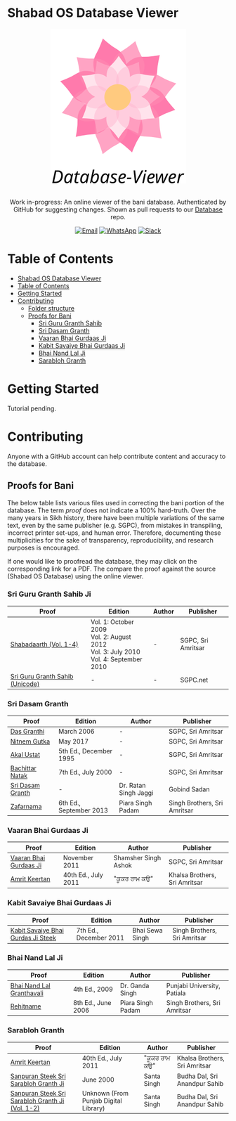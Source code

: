 # Shabad OS Database Viewer

<div align="center">
  <img src="./repologo.png">
</div>
<br/>
<div align="center">

Work in-progress: An online viewer of the bani database. Authenticated by GitHub for suggesting changes. Shown as pull requests to our [Database](https://github.com/ShabadOS/database) repo.

[![Email](https://img.shields.io/badge/Email-team%40shabados.com-blue.svg)](mailto:team@shabados.com) [![WhatsApp](https://img.shields.io/badge/WhatsApp-%2B1--516--619--6059-brightgreen.svg)](https://wa.me/15166196059) [![Slack](https://img.shields.io/badge/Slack-join%20the%20conversation-B649AB.svg)](https://slack.shabados.com)
</div>

# Table of Contents

- [Shabad OS Database Viewer](#shabad-os-database-viewer)
- [Table of Contents](#table-of-contents)
- [Getting Started](#getting-started)
- [Contributing](#contributing)
  - [Folder structure](#folder-structure)
  - [Proofs for Bani](#proofs-for-bani)
    - [Sri Guru Granth Sahib](#sri-guru-granth-sahib-ji)
    - [Sri Dasam Granth](#sri-dasam-granth)
    - [Vaaran Bhai Gurdaas Ji](#vaaran-bhai-gurdaas-ji)
    - [Kabit Savaiye Bhai Gurdaas Ji](#kabit-savaiye-bhai-gurdaas-ji)
    - [Bhai Nand Lal Ji](#bhai-nand-lal-ji)
    - [Sarabloh Granth](#sarabloh-granth)

# Getting Started

Tutorial pending.

# Contributing

Anyone with a GitHub account can help contribute content and accuracy to the database. 

## Proofs for Bani

The below table lists various files used in correcting the bani portion of the database. The term *proof* does not indicate a 100% hard-truth. Over the many years in Sikh history, there have been multiple variations of the same text, even by the same publisher (e.g. SGPC), from mistakes in transpiling, incorrect printer set-ups, and human error. Therefore, documenting these multiplicities for the sake of transparency, reproducibility, and research purposes is encouraged.

If one would like to proofread the database, they may click on the corresponding link for a PDF. The compare the proof against the source (Shabad OS Database) using the online viewer.

### Sri Guru Granth Sahib Ji

Proof | Edition | Author | Publisher
---|---|---|---
[Shabadaarth (Vol. 1-4)](https://drive.google.com/open?id=1EF1MUYLPdJ_Qu2KZbp1g1lWvL1_IL2K8) | Vol. 1: October 2009<br> Vol. 2: August 2012<br> Vol. 3: July 2010<br> Vol. 4: September 2010 | - | SGPC, Sri Amritsar
[Sri Guru Granth Sahib (Unicode)](https://drive.google.com/open?id=1_ozxV6_rmZ8kG1AQ9iZx2s49ZtnlU82E) | - | - | SGPC.net

### Sri Dasam Granth

Proof | Edition | Author | Publisher
---|---|---|---
[Das Granthi](https://drive.google.com/open?id=16KaLDgZUNzTwghdYatRL3dGq9vnXLRP6) | March 2006 | - | SGPC, Sri Amritsar
[Nitnem Gutka](https://drive.google.com/open?id=1AyQLCQgrNznDxI9Vby3knE4Piyrdsnxs) | May 2017 | - | SGPC, Sri Amritsar
[Akal Ustat](https://drive.google.com/open?id=1QumuyIUC1oLRoODz3gaaEEnYwbqj1d5t) | 5th Ed., December 1995 | - | SGPC, Sri Amritsar
[Bachittar Natak](https://drive.google.com/open?id=1z3Waum_FUoUzb1Faj7l5ZGzJYHG2THe1) | 7th Ed., July 2000 | - | SGPC, Sri Amritsar
[Sri Dasam Granth](https://drive.google.com/open?id=1EG6okisvuibNK-RgSlLBLS1Z_T5-81_p) | - | Dr. Ratan Singh Jaggi | Gobind Sadan
[Zafarnama](https://drive.google.com/open?id=1hR-CeTH1YTiCtUn79c2TwROa_ZvbPdwE) | 6th Ed., September 2013 | Piara Singh Padam | Singh Brothers, Sri Amritsar

### Vaaran Bhai Gurdaas Ji

Proof | Edition | Author | Publisher
---|---|---|---
[Vaaran Bhai Gurdaas Ji](https://drive.google.com/open?id=1_lw_qOndvQJnT5ClYBbLb63aX9-IslwZ) | November 2011 | Shamsher Singh Ashok | SGPC, Sri Amritsar
[Amrit Keertan](https://drive.google.com/open?id=1QJdE1ZeutRhkT1FDh1S0b83Z-4rTQyNa) | 40th Ed., July 2011 | "ਕੂਕਰ ਰਾਮ ਕਉ" | Khalsa Brothers, Sri Amritsar

### Kabit Savaiye Bhai Gurdaas Ji

Proof | Edition | Author | Publisher
---|---|---|---
[Kabit Savaiye Bhai Gurdas Ji Steek](https://drive.google.com/open?id=1-imMygFPdXKj0DuydErsUrtg1IWiu_q7) | 7th Ed., December 2011 | Bhai Sewa Singh | Singh Brothers, Sri Amritsar 

### Bhai Nand Lal Ji

Proof | Edition | Author | Publisher
---|---|---|---
[Bhai Nand Lal Granthavali](https://drive.google.com/open?id=1bKjrbqUAn_7TDThLeHcH_GSZuM8iY268) | 4th Ed., 2009 | Dr. Ganda Singh | Punjabi University, Patiala
[Rehitname](https://drive.google.com/open?id=1-mJn4UdGMtwb8ELG4VREYU0EPHqXzpu8) | 8th Ed., June 2006 | Piara Singh Padam | Singh Brothers, Sri Amritsar

### Sarabloh Granth

Proof | Edition | Author | Publisher
---|---|---|---
[Amrit Keertan](https://drive.google.com/open?id=1QJdE1ZeutRhkT1FDh1S0b83Z-4rTQyNa) | 40th Ed., July 2011 | "ਕੂਕਰ ਰਾਮ ਕਉ" | Khalsa Brothers, Sri Amritsar
[Sanpuran Steek Sri Sarabloh Granth Ji](https://drive.google.com/open?id=11ScH1g0nw5b7IHbtpjbUiSuPNEmCzMfo) | June 2000 | Santa Singh | Budha Dal, Sri Anandpur Sahib
[Sanpuran Steek Sri Sarabloh Granth Ji (Vol. 1-2)](https://drive.google.com/open?id=11ScH1g0nw5b7IHbtpjbUiSuPNEmCzMfo) | Unknown (From Punjab Digital Library) | Santa Singh | Budha Dal, Sri Anandpur Sahib
